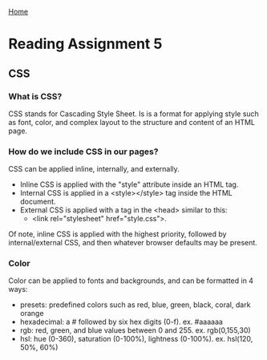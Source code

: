 [Home](README.md)

# Reading Assignment 5

## CSS

### What is CSS?

CSS stands for Cascading Style Sheet. Is is a format for applying style such as font, color, and complex layout to the structure and content of an HTML page.

### How do we include CSS in our pages?

CSS can be applied inline, internally, and externally. 
- Inline CSS is applied with the "style" attribute inside an HTML tag. 
- Internal CSS is applied in a \<style>\</style> tag  inside the HTML document. 
- External CSS is applied with a tag in the \<head> similar to this: 
    - \<link rel="stylesheet" href="style.css">.

Of note, inline CSS is applied with the highest priority, followed by internal/external CSS, and then whatever browser defaults may be present.

### Color

Color can be applied to fonts and backgrounds, and can be formatted in 4 ways:
- presets: predefined colors such as red, blue, green, black, coral, dark orange
- hexadecimal: a \# followed by six hex digits (0-f). ex. \#aaaaaa
- rgb: red, green, and blue values between 0 and 255. ex. rgb(0,155,30)
- hsl: hue (0-360), saturation (0-100%), lightness (0-100%). ex. hsl(120, 50%, 60%)

